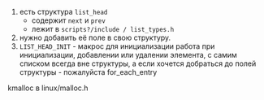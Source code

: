 1) есть структура `list_head`
	- содержит `next` и `prev`
	- лежит в `scripts?/include / list_types.h`
2) нужно добавить её поле в свою структуру.
3) `LIST_HEAD_INIT` - макрос для инициализации
работа при инициализации, добавлении или удалении элемента, с самим списком всегда вне структуры, а если хочется добраться до полей структуры - пожалуйста for_each_entry

kmalloc в linux/malloc.h


